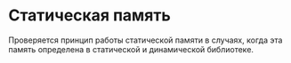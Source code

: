 # Статическая память

Проверяется принцип работы статической памяти в случаях, когда эта память определена в статической и динамической библиотеке.
